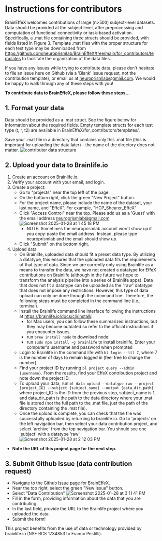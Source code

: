 # Instructions for contributors
BrainEffeX welcomes contributions of large (n>500) subject-level datasets. Data should be provided at the subject level, after preprocessing and computation of functional connectivity or task-based activation. Specifically, a .mat file containing three structs should be provided, with fields listed in Figure 3. Template .mat files with the proper structure for each test type may be downloaded from https://github.com/neuroprismlab/BrainEffeX/tree/main/for_contributors/templates to facilitate the organization of the data files.

If you have any issues while trying to contribute data, please don't hesitate to file an issue here on Github (via a 'Blank' issue request, not the contribution template), or email us at neuroprismlab@gmail.com. We would be happy to walk through any of these steps with you!

**To contribute data to BrainEffeX, please follow these steps...**

## 1. Format your data
Data should be provided as a .mat struct. See the figure below for information about the required fields. Empty template structs for each test type (t, r, t2) are available in BrainEffeX/for_contributors/templates/. 

Save your .mat file in a directory that contains only this .mat file (this is important for uploading the data later) - the name of the directory does not matter. 
![contributor data structure](https://github.com/user-attachments/assets/5657b384-42d9-4e0b-81ee-47aaf8665ce0)


## 2. Upload your data to Brainlife.io
1. Create an account on [Brainlife.io.](https://brainlife.io/auth/#!/signup)
2. Verify your account with your email, and login.
3. Create a project:
   - Go to "projects" near the top left of the page.
   - On the bottom right, click the green "New Project" button.
   - For the project name, please include the name of the dataset, your last name, and "EffeX". For example, "HCP_Shearer_EffeX"
   - Click "Access Control" near the top. Please add us as a 'Guest' with the email address neuroprismlab@gmail.com
   ![Screenshot 2025-01-28 at 1 45 18 PM](https://github.com/user-attachments/assets/d3ac73f5-1618-4f9f-8b97-afcc54aa60b0)
      - NOTE: Sometimes the neuroprismlab account won't show up if you copy-paste the email address. Instead, please type neuroprismlab and the email should show up.
   - Click "Submit" on the bottom right.
4. Upload data
   - On Brainlife, uploaded data should fit a preset data type. By utilizing a datatype, this ensures that the uploaded data fits the requirements of that type of data. Since we are currently only using Brainlife as a means to transfer the data, we have not created a datatype for EffeX contributions on Brainlife (although in the future we hope to transform the analysis pipeline into a series of Brainlife apps). Data that does not fit a datatype can be uploaded as the “raw” datatype that does not impose any restrictions. However, this type of data upload can only be done through the command line. Therefore, the following steps must be completed in the command line (i.e., terminal).
   - Install the Brainlife command line interface following the instructions at https://brainlife.io/docs/cli/install/.
     - for Mac users, you can follow these summarized instructions, but they may become outdated so refer to the official instructions if you encounter issues.
     - run ```brew install node``` to download node
     - run ```sudo npm install -g brainlife``` to install brainlife. Enter your computer's username and password when prompted
   - Login to Brainlife in the command life with ```bl login --ttl 7```, where 7 is the number of days to remain logged in (feel free to change the number).
   - Find your project ID by running ```bl project query --admin {username}```. From the results, find your EffeX contribution project and note down the project ID.
   - To upload your data, run ```bl data upload --datatype raw --project {project_ID} --subject {subject_name} --output {data_dir_path}``` where project_ID is the ID from the previous step, subject_name is 1, and data_dir_path is the path to the data directory where your .mat file is stored (not the full path to the .mat file, just the path of the directory containing the .mat file).
   - Once the upload is complete, you can check that the file was successfully uploaded by returning to brainlife.io. Go to 'projects' on the left navigation bar, then select your data contribution project, and select 'archive' from the top navigation bar. You should see one 'subject' with a datatype 'raw'.
   ![Screenshot 2025-01-28 at 2 12 03 PM](https://github.com/user-attachments/assets/940ffc95-d408-4d10-8441-ea9c184633bf)
  - **Note the URL of this project page for the next step.**
## 3. Submit Github Issue (data contribution request)
  - Navigate to the Github [Issue page](https://github.com/neuroprismlab/BrainEffeX/issues) for BrainEffeX.
  - Near the top right, select the green "New Issue" button.
  - Select "Data Contribution"
  ![Screenshot 2025-01-28 at 3 11 41 PM](https://github.com/user-attachments/assets/0d0261e7-05af-4495-8b52-7a878be55f76)
  - Fill in the form, providing information about the data that you are contributing.
  - In the last field, provide the URL to the Brainlife project where you uploaded the data.
  - Submit the form!



This project benefits from the use of data or technology provided by brainlife.io (NSF BCS 1734853 to Franco Pestilli).
